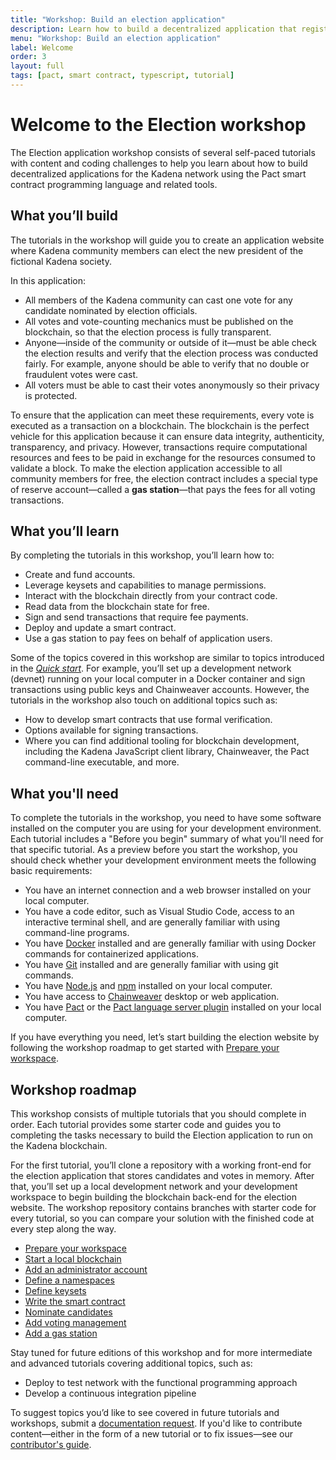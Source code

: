 ```yaml
---
title: "Workshop: Build an election application"
description: Learn how to build a decentralized application that registers votes on the Kadena blockchain.
menu: "Workshop: Build an election application"
label: Welcome
order: 3
layout: full
tags: [pact, smart contract, typescript, tutorial]
---
```


# Welcome to the Election workshop

The Election application workshop consists of several self-paced tutorials with content and coding challenges to help you learn about how to build decentralized applications for the Kadena network using the Pact smart contract programming language and related tools.

## What you’ll build

The tutorials in the workshop will guide you to create an application website where Kadena community members can elect the new president of the fictional Kadena society.

In this application:

- All members of the Kadena community can cast one vote for any candidate nominated by election officials. 
- All votes and vote-counting mechanics must be published on the blockchain, so that the election process is fully transparent. 
- Anyone—inside of the community or outside of it—must be able check the election results and verify that the election process was conducted fairly.
  For example, anyone should be able to verify that no double or fraudulent votes were cast.
- All voters must be able to cast their votes anonymously so their privacy is protected.

To ensure that the application can meet these requirements, every vote is executed as a transaction on a blockchain. 
The blockchain is the perfect vehicle for this application because it can ensure data integrity, authenticity, transparency, and privacy. 
However, transactions require computational resources and fees to be paid in exchange for the resources consumed to validate a block.
To make the election application accessible to all community members for free, the election contract includes a special type of reserve account—called a **gas station**—that pays the fees for all voting transactions.

## What you’ll learn

By completing the tutorials in this workshop, you’ll learn how to:

- Create and fund accounts.
- Leverage keysets and capabilities to manage permissions.
- Interact with the blockchain directly from your contract code.
- Read data from the blockchain state for free.
- Sign and send transactions that require fee payments.
- Deploy and update a smart contract.
- Use a gas station to pay fees on behalf of application users.

Some of the topics covered in this workshop are similar to topics introduced in the [_Quick start_](/build/quickstart).
For example, you’ll set up a development network (devnet) running on your local computer in a Docker container and sign transactions using public keys and Chainweaver accounts.
However, the tutorials in the workshop also touch on additional topics such as:

- How to develop smart contracts that use formal verification.
- Options available for signing transactions.
- Where you can find additional tooling for blockchain development, including the Kadena JavaScript client library, Chainweaver, the Pact command-line executable, and more.

## What you'll need

To complete the tutorials in the workshop, you need to have some software installed on the computer you are using for your development environment.
Each tutorial includes a "Before you begin" summary of what you'll need for that specific tutorial. As a preview before you start the workshop, you should check whether your development environment meets the following basic requirements:

- You have an internet connection and a web browser installed on your local computer.
- You have a code editor, such as Visual Studio Code, access to an interactive terminal shell, and are generally familiar with using command-line programs.
- You have [Docker](https://docs.docker.com/get-docker/) installed and are generally familiar with using Docker commands for containerized applications.
- You have [Git](https://git-scm.com/downloads) installed and are generally familiar with using git commands.
- You have [Node.js](https://nodejs.dev/en/learn/how-to-install-nodejs/)  and [npm](https://docs.npmjs.com/downloading-and-installing-node-js-and-npm) installed on your local computer.
- You have access to [Chainweaver](https://github.com/kadena-io/chainweaver/releases) desktop or web application.
- You have [Pact](https://github.com/kadena-io/pact#installing-pact) or the [Pact language server plugin](https://github.com/kadena-io/pact-lsp/releases) installed on your local computer.

If you have everything you need, let’s start building the election website by following the workshop roadmap to get started with [Prepare your workspace](/build/guides/election-dapp-tutorial/01-getting-started). 

## Workshop roadmap

This workshop consists of multiple tutorials that you should complete in order. 
Each tutorial provides some starter code and guides you to completing the tasks necessary to build the Election application to run on the Kadena blockchain.

For the first tutorial, you’ll clone a repository with a working front-end for the election application that stores candidates and votes in memory. 
After that, you’ll set up a local development network and your development workspace to begin building the blockchain back-end for the election website. 
The workshop repository contains branches with starter code for every tutorial, so you can compare your solution with the finished code at every step along the way. 

 * [Prepare your workspace](/build/guides/election-dapp-tutorial/prepare-your-workspace)
 * [Start a local blockchain](/build/guides/election-dapp-tutorial/start-a-local-blockchain)
 * [Add an administrator account](/build/guides/election-dapp-tutorial/add-an-admin-account)
 * [Define a namespaces](/build/guides/election-dapp-tutorial/define-a-namespaces)
 * [Define keysets](/build/guides/election-dapp-tutorial/define-keysets)
 * [Write the smart contract](/build/guides/election-dapp-tutorial/write-the-smart-contract)
 * [Nominate candidates](/build/guides/election-dapp-tutorial/nominate-candidates)
 * [Add voting management](/build/guides/election-dapp-tutorial/add-voting-management)
 * [Add a gas station](/build/guides/election-dapp-tutorial/add-a-gas-station)

Stay tuned for future editions of this workshop and for more intermediate and advanced tutorials covering additional topics, such as:

 * Deploy to test network with the functional programming approach
 * Develop a continuous integration pipeline

To suggest topics you’d like to see covered in future tutorials and workshops, submit a [documentation request](https://github.com/kadena-community/kadena.js/issues/new?assignees=&labels=documentation&projects=&template=003-improve_documentation.yml).
If you'd like to contribute content—either in the form of a new tutorial or to fix issues—see our [contributor's guide](/contribute/contributors-guide).
